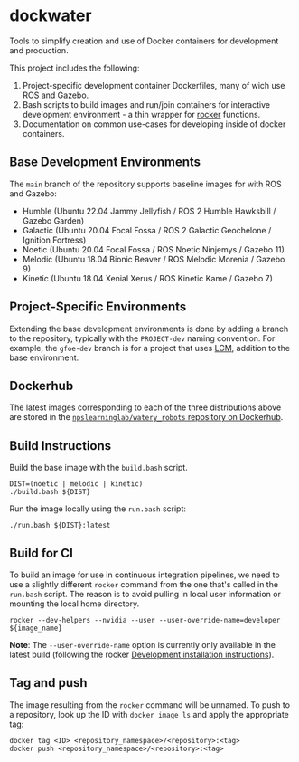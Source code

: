 # dockwater

Tools to simplify creation and use of Docker containers for development and production.  

This project includes the following:

1. Project-specific development container Dockerfiles, many of wich use ROS and Gazebo.
1. Bash scripts to build images and run/join containers for interactive development environment - a thin wrapper for [rocker](https://github.com/osrf/rocker) functions.
1. Documentation on common use-cases for developing inside of docker containers.

## Base Development Environments

The `main` branch of the repository supports baseline images for with ROS and Gazebo:

* Humble (Ubuntu 22.04 Jammy Jellyfish / ROS 2 Humble Hawksbill / Gazebo Garden)
* Galactic (Ubuntu 20.04 Focal Fossa / ROS 2 Galactic Geochelone / Ignition Fortress)
* Noetic (Ubuntu 20.04 Focal Fossa / ROS Noetic Ninjemys / Gazebo 11)
* Melodic (Ubuntu 18.04 Bionic Beaver / ROS Melodic Morenia / Gazebo 9)
* Kinetic (Ubuntu 18.04 Xenial Xerus / ROS Kinetic Kame / Gazebo 7)

## Project-Specific Environments

Extending the base development environments is done by adding a branch to the repository, typically with the `PROJECT-dev` naming convention.  For example, the `gfoe-dev` branch is for a project that uses [LCM](https://github.com/lcm-proj/lcm), addition to the base environment.

## Dockerhub
The latest images corresponding to each of the three distributions above are stored in the [`npslearninglab/watery_robots` repository on Dockerhub](https://hub.docker.com/r/npslearninglab/watery_robots).

## Build Instructions
Build the base image with the `build.bash` script. 
```
DIST=(noetic | melodic | kinetic)
./build.bash ${DIST}
```
Run the image locally using the `run.bash` script:
```
./run.bash ${DIST}:latest
```

## Build for CI
To build an image for use in continuous integration pipelines, we need to use a slightly different `rocker` command from the one that's called in the `run.bash` script. The reason is to avoid pulling in local user information or mounting the local home directory.

```
rocker --dev-helpers --nvidia --user --user-override-name=developer ${image_name}
```
**Note**: The `--user-override-name` option is currently only available in the latest build (following the rocker [Development installation instructions](https://github.com/osrf/rocker#development)).

## Tag and push
The image resulting from the `rocker` command will be unnamed. To push to a repository, look up the ID with `docker image ls` and apply the appropriate tag:
```
docker tag <ID> <repository_namespace>/<repository>:<tag>
docker push <repository_namespace>/<repository>:<tag>
```
